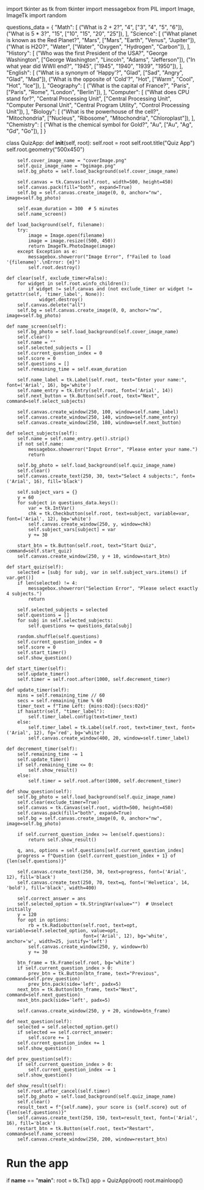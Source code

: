 import tkinter as tk
from tkinter import messagebox
from PIL import Image, ImageTk
import random

questions_data = {
    "Math": [
        ("What is 2 + 2?", "4", ["3", "4", "5", "6"]),
        ("What is 5 * 3?", "15", ["10", "15", "20", "25"]),
    ],
    "Science": [
        ("What planet is known as the Red Planet?", "Mars", ["Mars", "Earth", "Venus", "Jupiter"]),
        ("What is H2O?", "Water", ["Water", "Oxygen", "Hydrogen", "Carbon"]),
    ],
    "History": [
        ("Who was the first President of the USA?", "George Washington", ["George Washington", "Lincoln", "Adams", "Jefferson"]),
        ("In what year did WWII end?", "1945", ["1945", "1940", "1939", "1950"]),
    ],
    "English": [
        ("What is a synonym of 'Happy'?", "Glad", ["Sad", "Angry", "Glad", "Mad"]),
        ("What is the opposite of 'Cold'?", "Hot", ["Warm", "Cool", "Hot", "Ice"]),
    ],
    "Geography": [
        ("What is the capital of France?", "Paris", ["Paris", "Rome", "London", "Berlin"]),
    ],
    "Computer": [
        ("What does CPU stand for?", "Central Processing Unit", ["Central Processing Unit", "Computer Personal Unit", "Central Program Utility", "Control Processing Unit"]),
    ],
    "Biology": [
        ("What is the powerhouse of the cell?", "Mitochondria", ["Nucleus", "Ribosome", "Mitochondria", "Chloroplast"]),
    ],
    "Chemistry": [
        ("What is the chemical symbol for Gold?", "Au", ["Au", "Ag", "Gd", "Go"]),
    ]
}

class QuizApp:
    def __init__(self, root):
        self.root = root
        self.root.title("Quiz App")
        self.root.geometry("500x450")

        self.cover_image_name = "coverImage.png"
        self.quiz_image_name = "bgimage.png"
        self.bg_photo = self.load_background(self.cover_image_name)

        self.canvas = tk.Canvas(self.root, width=500, height=450)
        self.canvas.pack(fill="both", expand=True)
        self.bg = self.canvas.create_image(0, 0, anchor="nw", image=self.bg_photo)

        self.exam_duration = 300  # 5 minutes
        self.name_screen()

    def load_background(self, filename):
        try:
            image = Image.open(filename)
            image = image.resize((500, 450))
            return ImageTk.PhotoImage(image)
        except Exception as e:
            messagebox.showerror("Image Error", f"Failed to load '{filename}'.\nError: {e}")
            self.root.destroy()

    def clear(self, exclude_timer=False):
        for widget in self.root.winfo_children():
            if widget != self.canvas and (not exclude_timer or widget != getattr(self, 'timer_label', None)):
                widget.destroy()
        self.canvas.delete("all")
        self.bg = self.canvas.create_image(0, 0, anchor="nw", image=self.bg_photo)

    def name_screen(self):
        self.bg_photo = self.load_background(self.cover_image_name)
        self.clear()
        self.name = ""
        self.selected_subjects = []
        self.current_question_index = 0
        self.score = 0
        self.questions = []
        self.remaining_time = self.exam_duration

        self.name_label = tk.Label(self.root, text="Enter your name:", font=('Arial', 16), bg='white')
        self.name_entry = tk.Entry(self.root, font=('Arial', 14))
        self.next_button = tk.Button(self.root, text="Next", command=self.select_subjects)

        self.canvas.create_window(250, 100, window=self.name_label)
        self.canvas.create_window(250, 140, window=self.name_entry)
        self.canvas.create_window(250, 180, window=self.next_button)

    def select_subjects(self):
        self.name = self.name_entry.get().strip()
        if not self.name:
            messagebox.showerror("Input Error", "Please enter your name.")
            return

        self.bg_photo = self.load_background(self.quiz_image_name)
        self.clear()
        self.canvas.create_text(250, 30, text="Select 4 subjects:", font=('Arial', 16), fill='black')

        self.subject_vars = {}
        y = 60
        for subject in questions_data.keys():
            var = tk.IntVar()
            chk = tk.Checkbutton(self.root, text=subject, variable=var, font=('Arial', 12), bg='white')
            self.canvas.create_window(250, y, window=chk)
            self.subject_vars[subject] = var
            y += 30

        start_btn = tk.Button(self.root, text="Start Quiz", command=self.start_quiz)
        self.canvas.create_window(250, y + 10, window=start_btn)

    def start_quiz(self):
        selected = [subj for subj, var in self.subject_vars.items() if var.get()]
        if len(selected) != 4:
            messagebox.showerror("Selection Error", "Please select exactly 4 subjects.")
            return

        self.selected_subjects = selected
        self.questions = []
        for subj in self.selected_subjects:
            self.questions += questions_data[subj]

        random.shuffle(self.questions)
        self.current_question_index = 0
        self.score = 0
        self.start_timer()
        self.show_question()

    def start_timer(self):
        self.update_timer()
        self.timer = self.root.after(1000, self.decrement_timer)

    def update_timer(self):
        mins = self.remaining_time // 60
        secs = self.remaining_time % 60
        timer_text = f"Time Left: {mins:02d}:{secs:02d}"
        if hasattr(self, "timer_label"):
            self.timer_label.config(text=timer_text)
        else:
            self.timer_label = tk.Label(self.root, text=timer_text, font=('Arial', 12), fg='red', bg='white')
            self.canvas.create_window(400, 20, window=self.timer_label)

    def decrement_timer(self):
        self.remaining_time -= 1
        self.update_timer()
        if self.remaining_time <= 0:
            self.show_result()
        else:
            self.timer = self.root.after(1000, self.decrement_timer)

    def show_question(self):
        self.bg_photo = self.load_background(self.quiz_image_name)
        self.clear(exclude_timer=True)
        self.canvas = tk.Canvas(self.root, width=500, height=450)
        self.canvas.pack(fill="both", expand=True)
        self.bg = self.canvas.create_image(0, 0, anchor="nw", image=self.bg_photo)

        if self.current_question_index >= len(self.questions):
            return self.show_result()

        q, ans, options = self.questions[self.current_question_index]
        progress = f"Question {self.current_question_index + 1} of {len(self.questions)}"

        self.canvas.create_text(250, 30, text=progress, font=('Arial', 12), fill='black')
        self.canvas.create_text(250, 70, text=q, font=('Helvetica', 14, 'bold'), fill='black', width=400)

        self.correct_answer = ans
        self.selected_option = tk.StringVar(value="")  # Unselect initially
        y = 120
        for opt in options:
            rb = tk.Radiobutton(self.root, text=opt, variable=self.selected_option, value=opt,
                                font=('Arial', 12), bg='white', anchor='w', width=25, justify='left')
            self.canvas.create_window(250, y, window=rb)
            y += 30

        btn_frame = tk.Frame(self.root, bg='white')
        if self.current_question_index > 0:
            prev_btn = tk.Button(btn_frame, text="Previous", command=self.prev_question)
            prev_btn.pack(side='left', padx=5)
        next_btn = tk.Button(btn_frame, text="Next", command=self.next_question)
        next_btn.pack(side='left', padx=5)

        self.canvas.create_window(250, y + 20, window=btn_frame)

    def next_question(self):
        selected = self.selected_option.get()
        if selected == self.correct_answer:
            self.score += 1
        self.current_question_index += 1
        self.show_question()

    def prev_question(self):
        if self.current_question_index > 0:
            self.current_question_index -= 1
        self.show_question()

    def show_result(self):
        self.root.after_cancel(self.timer)
        self.bg_photo = self.load_background(self.quiz_image_name)
        self.clear()
        result_text = f"{self.name}, your score is {self.score} out of {len(self.questions)}"
        self.canvas.create_text(250, 150, text=result_text, font=('Arial', 16), fill='black')
        restart_btn = tk.Button(self.root, text="Restart", command=self.name_screen)
        self.canvas.create_window(250, 200, window=restart_btn)

# Run the app
if __name__ == "__main__":
    root = tk.Tk()
    app = QuizApp(root)
    root.mainloop()